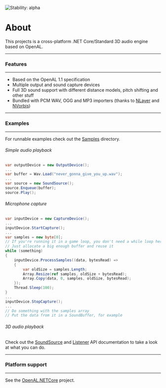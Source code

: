 ![Stability: alpha](https://img.shields.io/badge/stability-alpha-orange.svg)

# About
This projects is a cross-platform .NET Core/Standard 3D audio engine based on OpenAL.

----
### Features
----
* Based on the OpenAL 1.1 specification
* Multiple output and sound capture devices
* Full 3D sound support with different distance models, pitch shifting and other stuff
* Bundled with PCM WAV, OGG and MP3 importers (thanks to [NLayer](https://github.com/project-grove/NLayer) and [NVorbis](https://github.com/project-grove/NVorbis))

----
### Examples
----

For runnable examples check out the [Samples](https://github.com/project-grove/vox/tree/master/Samples) directory.

###### Simple audio playback
```csharp
var outputDevice = new OutputDevice();
...
var buffer = Wav.Load("never_gonna_give_you_up.wav");
...
var source = new SoundSource();
source.Enqueue(buffer);
source.Play();
```

###### Microphone capture
```csharp
var inputDevice = new CaptureDevice();
...
inputDevice.StartCapture();
...
var samples = new byte[0];
// If you're running it in a game loop, you don't need a while loop here
// Just allocate a big enough buffer and reuse it
while (something)
{
    inputDevice.ProcessSamples((data, bytesRead) =>
    {
        var oldSize = samples.Length;
        Array.Resize(ref samples, oldSize + bytesRead);
        Array.Copy(data, 0, samples, oldSize, bytesRead);
    });
    Thread.Sleep(100);
}
...
inputDevice.StopCapture();
...
// Do something with the samples array
// Put the data from it in a SoundBuffer, for example
```


###### 3D audio playback
Check out the [SoundSource](https://project-grove.github.io/vox/api/Vox.SoundSource.html) and [Listener](https://project-grove.github.io/vox/api/Vox.SoundListener.html) API documentation to take a look at what you can do.

----
### Platform support
----
See the [OpenAL.NETCore](https://github.com/project-grove/OpenAL.NETCore) project.